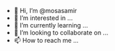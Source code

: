 - 👋 Hi, I’m @mosasamir
- 👀 I’m interested in ...
- 🌱 I’m currently learning ...
- 💞️ I’m looking to collaborate on ...
- 📫 How to reach me ...

<!---
mosasamir/mosasamir is a ✨ special ✨ repository because its `README.md` (this file) appears on your GitHub profile.
You can click the Preview link to take a look at your changes.
--->
